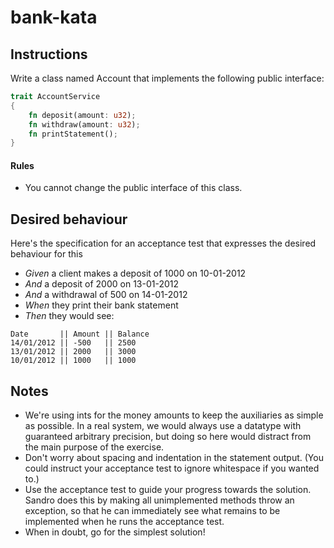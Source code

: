 # bank-kata

## Instructions

Write a class named Account that implements the following public interface:

```rust
trait AccountService
{
    fn deposit(amount: u32);
    fn withdraw(amount: u32);
    fn printStatement();
}
```

#### Rules

- You cannot change the public interface of this class.

## Desired behaviour

Here's the specification for an acceptance test that expresses the desired behaviour for this

- _Given_ a client makes a deposit of 1000 on 10-01-2012
- _And_ a deposit of 2000 on 13-01-2012
- _And_ a withdrawal of 500 on 14-01-2012
- _When_ they print their bank statement
- _Then_ they would see:

```
Date       || Amount || Balance
14/01/2012 || -500   || 2500
13/01/2012 || 2000   || 3000
10/01/2012 || 1000   || 1000
```

## Notes

- We're using ints for the money amounts to keep the auxiliaries as simple as possible. In a real system, we would always use a datatype with guaranteed arbitrary precision, but doing so here would distract from the main purpose of the exercise.
- Don't worry about spacing and indentation in the statement output. (You could instruct your acceptance test to ignore whitespace if you wanted to.)
- Use the acceptance test to guide your progress towards the solution. Sandro does this by making all unimplemented methods throw an exception, so that he can immediately see what remains to be implemented when he runs the acceptance test.
- When in doubt, go for the simplest solution!
